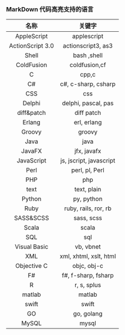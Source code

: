 ### MarkDown 代码高亮支持的语言

| 名称    | 关键字 |
| :---:  | :---: |
| AppleScript| applescript |
|ActionScript 3.0 | actionscript3, as3|
| Shell	|bash ,shell |
| ColdFusion|coldfusion,cf |
| C	| cpp,c|
| C#|c#, c-sharp, csharp |
| CSS|css |
|Delphi | delphi, pascal, pas|
|diff&patch |diff patch |
| Erlang|erl, erlang |
| Groovy| groovy|
| Java|java |
| JavaFX| jfx, javafx|
|JavaScript | js, jscript, javascript|
| Perl|perl, pl, Perl |
| PHP|php |
| text| text, plain|
|Python | py, python|
| Ruby| ruby, rails, ror, rb|
| SASS&SCSS|sass, scss |
|Scala | scala|
| SQL| sql|
| Visual Basic|vb, vbnet |
| XML| xml, xhtml, xslt, html|
|Objective C |objc, obj-c |
| F#| f#, f-sharp, fsharp|
| R|r, s, splus |
|matlab |matlab |
| swift|swift |
|GO | go, golang|
| MySQL | mysql|
